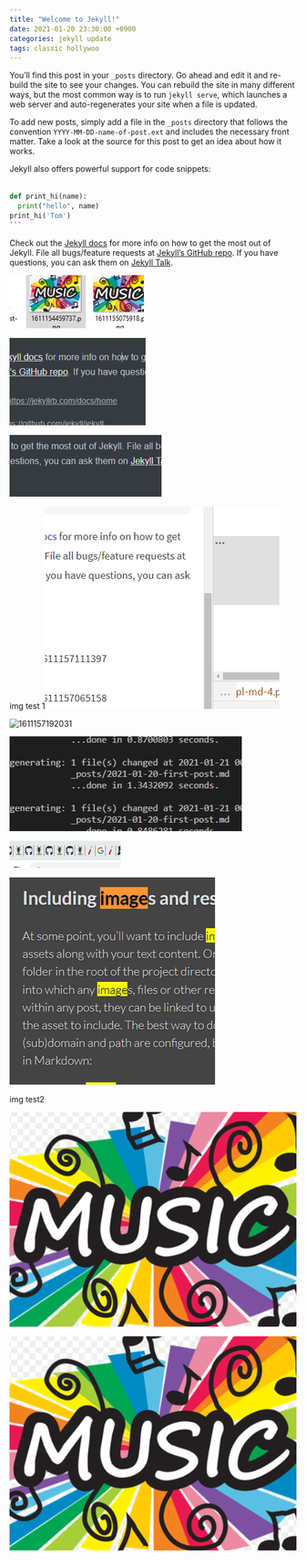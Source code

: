 ```yaml
---
title: "Welcome to Jekyll!"
date: 2021-01-20 23:30:00 +0900
categories: jekyll update
tags: classic hollywoo
---
```


You’ll find this post in your `_posts` directory. Go ahead and edit it and re-build the site to see your changes. You can rebuild the site in many different ways, but the most common way is to run `jekyll serve`, which launches a web server and auto-regenerates your site when a file is updated.

To add new posts, simply add a file in the `_posts` directory that follows the convention `YYYY-MM-DD-name-of-post.ext` and includes the necessary front matter. Take a look at the source for this post to get an idea about how it works.

Jekyll also offers powerful support for code snippets:

```python

def print_hi(name):
  print("hello", name)
print_hi('Tom')
​```
```



Check out the [Jekyll docs][jekyll-docs] for more info on how to get the most out of Jekyll. File all bugs/feature requests at [Jekyll’s GitHub repo][jekyll-gh]. If you have questions, you can ask them on [Jekyll Talk][jekyll-talk].

[jekyll-docs]: https://jekyllrb.com/docs/home
[jekyll-gh]:   https://github.com/jekyll/jekyll
[jekyll-talk]: https://talk.jekyllrb.com/



![1611157429976](/assets/post_images/1611157429976.png)



![1611157312782](/assets/post_images/1611157312782.png)

![1611157251262](2021-01-20-first-post.assets/1611157251262.png)

img test 1![1611157213559](1611157213559.png)

![1611157192031](C:/Users/USER/AppData/Roaming/Typora/typora-user-images/1611157192031.png)

![1611157111397](DevBlogsikbrad_githubio2assets/1611157111397.png)

![1611157065158](assets/2021-01-20-first-post/1611157065158.png)

![1611156991000](../assets/2021-01-20-first-post/1611156991000.png)

img test2

![1611155082621](./assets/1611155082621.png)

![1611155082621](/assets/1611155082621.png)